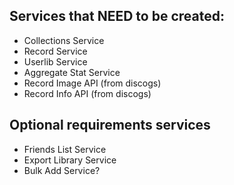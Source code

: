 ## Services that NEED to be created:

- Collections Service
- Record Service
- Userlib Service
- Aggregate Stat Service
- Record Image API (from discogs)
- Record Info API (from discogs)

## Optional requirements services
- Friends List Service
- Export Library Service
- Bulk Add Service?
